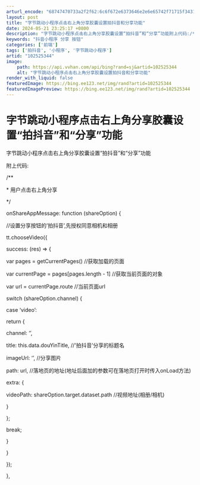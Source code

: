 ```yaml
---
arturl_encode: "68747470733a2f2f62:6c6f672e6373646e2e6e65742f71715f34313939363036322f:61727469636c652f64657461696c732f313032353235333434"
layout: post
title: "字节跳动小程序点击右上角分享胶囊设置拍抖音和分享功能"
date: 2024-05-21 23:25:17 +0800
description: "字节跳动小程序点击右上角分享胶囊设置“拍抖音”和“分享”功能附上代码:/*** 用户点击右上角分享*"
keywords: "抖音小程序 分享 按钮"
categories: ['前端']
tags: ['拍抖音', '小程序', '字节跳动小程序']
artid: "102525344"
image:
    path: https://api.vvhan.com/api/bing?rand=sj&artid=102525344
    alt: "字节跳动小程序点击右上角分享胶囊设置拍抖音和分享功能"
render_with_liquid: false
featuredImage: https://bing.ee123.net/img/rand?artid=102525344
featuredImagePreview: https://bing.ee123.net/img/rand?artid=102525344
---
```


# 字节跳动小程序点击右上角分享胶囊设置“拍抖音”和“分享”功能

字节跳动小程序点击右上角分享胶囊设置“拍抖音”和“分享”功能

附上代码:
  
/\*\*
  
\* 用户点击右上角分享
  
\*/
  
onShareAppMessage: function (shareOption) {
  
//设置分享按钮的’拍抖音’,先授权同意相机和相册
  
tt.chooseVideo({
  
success: (res) => {
  
var pages = getCurrentPages() //获取加载的页面
  
var currentPage = pages[pages.length - 1] //获取当前页面的对象
  
var url = currentPage.route //当前页面url
  
switch (shareOption.channel) {
  
case ‘video’:
  
return {
  
channel: ‘’,
  
title: this.data.douYinTitle, //'拍抖音’分享的标题名
  
imageUrl: ‘’, //分享图片
  
path: url, //落地页的地址(地址后面加的参数可在落地页打开时传入onLoad方法)
  
extra: {
  
videoPath: shareOption.target.dataset.path //视频地址(相册/相机)
  
}
  
};
  
break;
  
}
  
}
  
});
  
},